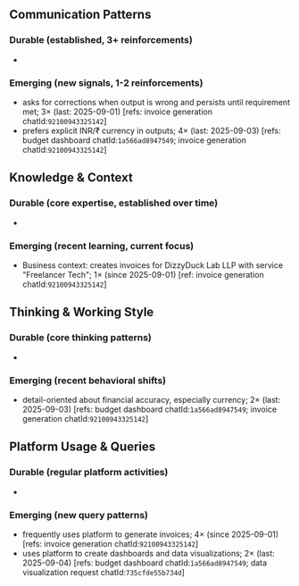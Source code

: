 ## Communication Patterns
### Durable (established, 3+ reinforcements)
-

### Emerging (new signals, 1-2 reinforcements)
- asks for corrections when output is wrong and persists until requirement met; 3× (last: 2025-09-01) [refs: invoice generation chatId:`92100943325142`]
- prefers explicit INR/₹ currency in outputs; 4× (last: 2025-09-03) [refs: budget dashboard chatId:`1a566ad8947549`; invoice generation chatId:`92100943325142`]

## Knowledge & Context
### Durable (core expertise, established over time)
-

### Emerging (recent learning, current focus)
- Business context: creates invoices for DizzyDuck Lab LLP with service "Freelancer Tech"; 1× (since 2025-09-01) [ref: invoice generation chatId:`92100943325142`]

## Thinking & Working Style
### Durable (core thinking patterns)
-

### Emerging (recent behavioral shifts)
- detail-oriented about financial accuracy, especially currency; 2× (last: 2025-09-03) [refs: budget dashboard chatId:`1a566ad8947549`; invoice generation chatId:`92100943325142`]

## Platform Usage & Queries
### Durable (regular platform activities)
-

### Emerging (new query patterns)
- frequently uses platform to generate invoices; 4× (since 2025-09-01) [refs: invoice generation chatId:`92100943325142`]
- uses platform to create dashboards and data visualizations; 2× (last: 2025-09-04) [refs: budget dashboard chatId:`1a566ad8947549`; data visualization request chatId:`735cfde55b734d`]
